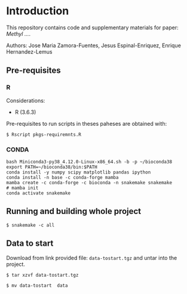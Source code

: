 # Introduction

This repository contains code and supplementary materials for paper: *Methyl ...*.

Authors: Jose Maria Zamora-Fuentes, Jesus Espinal-Enriquez, Enrique Hernandez-Lemus

## Pre-requisites

### R

Considerations:

- R (3.6.3)

Pre-requisites to run scripts in theses paheses are obtained with:

`$ Rscript pkgs-requiremnts.R`

### CONDA

```
bash Miniconda3-py38_4.12.0-Linux-x86_64.sh -b -p ~/bioconda38
export PATH=~/bioconda38/bin:$PATH
conda install -y numpy scipy matplotlib pandas ipython
conda install -n base -c conda-forge mamba
mamba create -c conda-forge -c bioconda -n snakemake snakemake
# mamba init
conda activate snakemake
```

## Running and building whole project

`$ snakemake -c all`

## Data to start 

Download from link provided file: `data-tostart.tgz` and untar into the project.

`$ tar xzvf data-tostart.tgz`

`$ mv data-tostart  data`